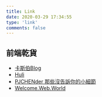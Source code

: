 ```yaml
---
title: Link
date: 2020-03-29 17:34:55
type: 'link'
comments: false
---
```

## 前端乾貨

* [卡斯伯Blog](https://wcc723.github.io)
* [Huli](https://blog.huli.tw)
* [PJCHENder 那些沒告訴你的小細節](https://pjchender.blogspot.com)
* [Welcome.Web.World](https://hsiangfeng.github.io/)